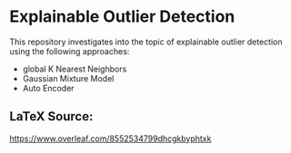 # Explainable Outlier Detection
This repository investigates into the topic of explainable outlier detection using the following approaches:
- global K Nearest Neighbors
- Gaussian Mixture Model
- Auto Encoder


## LaTeX Source:
https://www.overleaf.com/8552534799dhcgkbyphtxk

